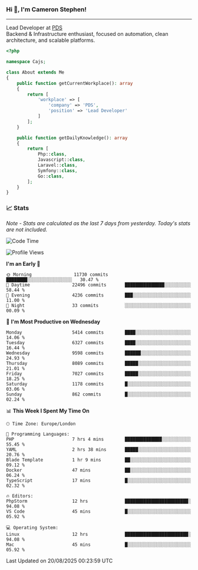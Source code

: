 ### Hi 👋, I'm Cameron Stephen!

---

Lead Developer at [PDS](https://prindatasolutions.co.uk)  
Backend & Infrastructure enthusiast, focused on automation, clean architecture, and scalable platforms.


```php
<?php

namespace Cajs;

class About extends Me
{
    public function getCurrentWorkplace(): array
    {
        return [
            'workplace' => [
                'company' => 'PDS',
                'position' => 'Lead Developer'
            ]
        ];
    }

    public function getDailyKnowledge(): array
    {
        return [
            Php::class,
            Javascript::class,
            Laravel::class,
            Symfony::class,
            Go::class,
        ];
    }
}
```

### 📈 Stats
<p><em>Note - Stats are calculated as the last 7 days from yesterday. Today's stats are not included.</em></p>


<!--START_SECTION:waka-->
![Code Time](http://img.shields.io/badge/Code%20Time-4%2C647%20hrs%205%20mins-blue)

![Profile Views](http://img.shields.io/badge/Profile%20Views-0-blue)

**I'm an Early 🐤** 

```text
🌞 Morning                11730 commits       ████████░░░░░░░░░░░░░░░░░   30.47 % 
🌆 Daytime                22496 commits       ███████████████░░░░░░░░░░   58.44 % 
🌃 Evening                4236 commits        ███░░░░░░░░░░░░░░░░░░░░░░   11.00 % 
🌙 Night                  33 commits          ░░░░░░░░░░░░░░░░░░░░░░░░░   00.09 % 
```
📅 **I'm Most Productive on Wednesday** 

```text
Monday                   5414 commits        ████░░░░░░░░░░░░░░░░░░░░░   14.06 % 
Tuesday                  6327 commits        ████░░░░░░░░░░░░░░░░░░░░░   16.44 % 
Wednesday                9598 commits        ██████░░░░░░░░░░░░░░░░░░░   24.93 % 
Thursday                 8089 commits        █████░░░░░░░░░░░░░░░░░░░░   21.01 % 
Friday                   7027 commits        █████░░░░░░░░░░░░░░░░░░░░   18.25 % 
Saturday                 1178 commits        █░░░░░░░░░░░░░░░░░░░░░░░░   03.06 % 
Sunday                   862 commits         █░░░░░░░░░░░░░░░░░░░░░░░░   02.24 % 
```


📊 **This Week I Spent My Time On** 

```text
🕑︎ Time Zone: Europe/London

💬 Programming Languages: 
PHP                      7 hrs 4 mins        ██████████████░░░░░░░░░░░   55.45 % 
YAML                     2 hrs 38 mins       █████░░░░░░░░░░░░░░░░░░░░   20.76 % 
Blade Template           1 hr 9 mins         ██░░░░░░░░░░░░░░░░░░░░░░░   09.12 % 
Docker                   47 mins             ██░░░░░░░░░░░░░░░░░░░░░░░   06.24 % 
TypeScript               17 mins             █░░░░░░░░░░░░░░░░░░░░░░░░   02.32 % 

🔥 Editors: 
PhpStorm                 12 hrs              ████████████████████████░   94.08 % 
VS Code                  45 mins             █░░░░░░░░░░░░░░░░░░░░░░░░   05.92 % 

💻 Operating System: 
Linux                    12 hrs              ████████████████████████░   94.08 % 
Mac                      45 mins             █░░░░░░░░░░░░░░░░░░░░░░░░   05.92 % 
```


 Last Updated on 20/08/2025 00:23:59 UTC
<!--END_SECTION:waka-->
